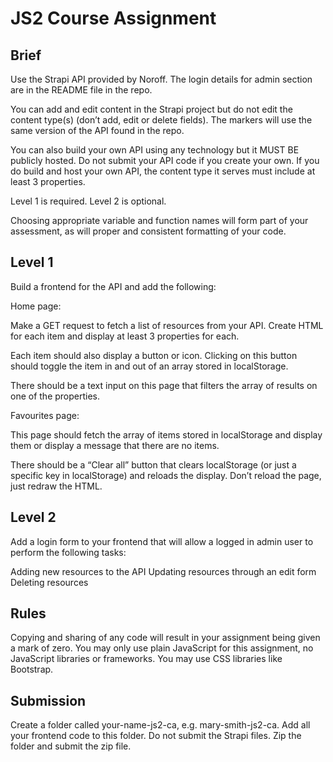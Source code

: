 # JS2 Course Assignment

## Brief

Use the Strapi API provided by Noroff. The login details for admin section are in the README file in the repo.

You can add and edit content in the Strapi project but do not edit the content type(s) (don’t add, edit or delete fields). The markers will use the same version of the API found in the repo.

You can also build your own API using any technology but it MUST BE publicly hosted. Do not submit your API code if you create your own. If you do build and host your own API, the content type it serves must include at least 3 properties.

Level 1 is required. Level 2 is optional.

Choosing appropriate variable and function names will form part of your assessment, as will proper and consistent formatting of your code.

## Level 1

Build a frontend for the API and add the following:

Home page:

Make a GET request to fetch a list of resources from your API.
Create HTML for each item and display at least 3 properties for each.

Each item should also display a button or icon. Clicking on this button should toggle the item in and out of an array stored in localStorage.

There should be a text input on this page that filters the array of results on one of the properties.

Favourites page:

This page should fetch the array of items stored in localStorage and display them or display a message that there are no items.

There should be a “Clear all” button that clears localStorage (or just a specific key in localStorage) and reloads the display. Don’t reload the page, just redraw the HTML.

## Level 2

Add a login form to your frontend that will allow a logged in admin user to perform the following tasks:

Adding new resources to the API
Updating resources through an edit form
Deleting resources

## Rules

Copying and sharing of any code will result in your assignment being given a mark of zero.
You may only use plain JavaScript for this assignment, no JavaScript libraries or frameworks. You may use CSS libraries like Bootstrap.

## Submission

Create a folder called your-name-js2-ca, e.g. mary-smith-js2-ca.
Add all your frontend code to this folder. Do not submit the Strapi files.
Zip the folder and submit the zip file.

